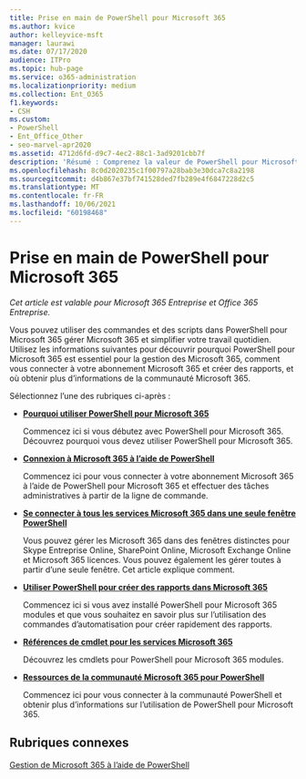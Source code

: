 ```yaml
---
title: Prise en main de PowerShell pour Microsoft 365
ms.author: kvice
author: kelleyvice-msft
manager: laurawi
ms.date: 07/17/2020
audience: ITPro
ms.topic: hub-page
ms.service: o365-administration
ms.localizationpriority: medium
ms.collection: Ent_O365
f1.keywords:
- CSH
ms.custom:
- PowerShell
- Ent_Office_Other
- seo-marvel-apr2020
ms.assetid: 4712d6fd-d9c7-4ec2-88c1-3ad9201cbb7f
description: 'Résumé : Comprenez la valeur de PowerShell pour Microsoft 365, comment vous connecter à votre client Microsoft 365 et où obtenir de l’aide.'
ms.openlocfilehash: 8c0d2020235c1f00797a28bab3e30dca7c8a2198
ms.sourcegitcommit: d4b867e37bf741528ded7fb289e4f6847228d2c5
ms.translationtype: MT
ms.contentlocale: fr-FR
ms.lasthandoff: 10/06/2021
ms.locfileid: "60198468"
---
```

# <a name="get-started-with-powershell-for-microsoft-365"></a>Prise en main de PowerShell pour Microsoft 365

*Cet article est valable pour Microsoft 365 Entreprise et Office 365 Entreprise.*

Vous pouvez utiliser des commandes et des scripts dans PowerShell pour Microsoft 365 gérer Microsoft 365 et simplifier votre travail quotidien. Utilisez les informations suivantes pour découvrir pourquoi PowerShell pour Microsoft 365 est essentiel pour la gestion des Microsoft 365, comment vous connecter à votre abonnement Microsoft 365 et créer des rapports, et où obtenir plus d’informations de la communauté Microsoft 365.
  
Sélectionnez l’une des rubriques ci-après :
  
- [**Pourquoi utiliser PowerShell pour Microsoft 365**](why-you-need-to-use-microsoft-365-powershell.md)
    
    Commencez ici si vous débutez avec PowerShell pour Microsoft 365. Découvrez pourquoi vous devez utiliser PowerShell pour Microsoft 365.
    
- [**Connexion à Microsoft 365 à l’aide de PowerShell**](connect-to-microsoft-365-powershell.md)
    
    Commencez ici pour vous connecter à votre abonnement Microsoft 365 à l’aide de PowerShell pour Microsoft 365 et effectuer des tâches administratives à partir de la ligne de commande.
    
- [**Se connecter à tous les services Microsoft 365 dans une seule fenêtre PowerShell**](connect-to-all-microsoft-365-services-in-a-single-windows-powershell-window.md)
    
    Vous pouvez gérer les Microsoft 365 dans des fenêtres distinctes pour Skype Entreprise Online, SharePoint Online, Microsoft Exchange Online et Microsoft 365 licences. Vous pouvez également les gérer toutes à partir d’une seule fenêtre. Cet article explique comment.
    
- [**Utiliser PowerShell pour créer des rapports dans Microsoft 365**](use-windows-powershell-to-create-reports-in-microsoft-365.md)
    
    Commencez ici si vous avez installé PowerShell pour Microsoft 365 modules et que vous souhaitez en savoir plus sur l’utilisation des commandes d’automatisation pour créer rapidement des rapports.
    
- [**Références de cmdlet pour les services Microsoft 365**](cmdlet-references-for-microsoft-365-services.md)
    
    Découvrez les cmdlets pour PowerShell pour Microsoft 365 modules.
    
- [**Ressources de la communauté Microsoft 365 pour PowerShell**](microsoft-365-powershell-community-resources.md)
    
    Commencez ici pour vous connecter à la communauté PowerShell et obtenir plus d’informations sur l’utilisation de PowerShell pour Microsoft 365.
    
## <a name="related-topics"></a>Rubriques connexes

[Gestion de Microsoft 365 à l’aide de PowerShell](manage-microsoft-365-with-microsoft-365-powershell.md)
